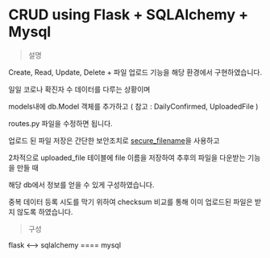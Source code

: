 # CRUD using Flask + SQLAlchemy + Mysql 

> 설명

Create, Read, Update, Delete + 파일 업로드 기능을 해당 환경에서 구현하였습니다.

일일 코로나 확진자 수 데이터를 다루는 상황이며

models내에 db.Model 객체를 추가하고 ( 참고 : DailyConfirmed, UploadedFile )

routes.py 파일을 수정하면 됩니다. 

업로드 된 파일 저장은 간단한 보안조치로 [secure_filename](https://tedboy.github.io/flask/generated/werkzeug.secure_filename.html)을 사용하고 

2차적으로 uploaded_file 테이블에 file 이름을 저장하여 추후의 파일을 다운받는 기능을 만들 때 

해당 db에서 정보를 얻을 수 있게 구성하였습니다.

중복 데이터 등록 시도를 막기 위하여 checksum 비교를 통해 이미 업로드된 파일은 받지 않도록 하였습니다.

> 구성

flask <--> sqlalchemy ==== mysql